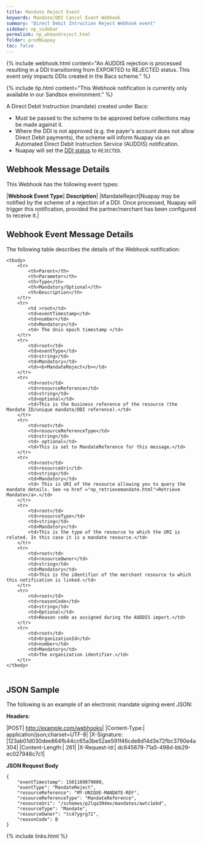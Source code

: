 ```yaml
---
title: Mandate Reject Event
keywords: Mandate/DDI Cancel Event Webhook 
summary: "Direct Debit Intruction Reject Webhook event"
sidebar: np_sidebar
permalink: np_whmandreject.html
folder: prodNuapay
toc: false
---
```

 
{% include webhook.html content="An AUDDIS rejection is processed resulting in a DDI transitioning from EXPORTED to REJECTED status. This event only impacts DDIs created in the Bacs scheme." %}

{% include tip.html content="This Webhook notification is currently only available in our Sandbox environment." %}

A Direct Debit Instruction (mandate) created under Bacs: 
* Must be passed to the scheme to be approved before collections may be made against it. 
* Where the DDI is not approved (e.g. the payer's account does not allow Direct Debit payments), the scheme will inform Nuapay via an Automated Direct Debit Instruction Service (AUDDIS) notification.
* Nuapay will set the [DDI status](np_mandatestatuses.html) to `REJECTED`.

## Webhook Message Details

This Webhook has the following event types:

|**Webhook Event Type**| **Description**|
|MandateReject|Nuapay may be notified by the scheme of a rejection of a DDI. Once processed, Nuapay will trigger this notification, provided the partner/merchant has been configured to receive it.|


## Webhook Event Message Details

<p>
	The following table describes the details of the Webhook notification:</p>

<table cellspacing="0">
	
	<tbody>
		<tr>
			<th>Parent</th>
			<th>Parameter</th>
			<th>Type</th>
			<th>Mandatory/Optional</th>
			<th>Description</th>
		</tr>
		<tr>
			<td >root</td>
			<td>eventTimestamp</td>
			<td>number</td>
			<td>Mandatory</td>
			<td> The Unix epoch timestamp </td>
		</tr>
		<tr>
			<td>root</td>
			<td>eventType</td>
			<td>string</td>
			<td>Mandatory</td>
            <td><b>MandateReject</b></td>
		</tr>		
		<tr>
			<td>root</td>
			<td>resourceReference</td>
			<td>string</td>
			<td>optional</td>
			<td>This is the business reference of the resource (the Mandate ID/unique mandate/DDI reference).</td>
		</tr>
		<tr>
			<td>root</td>
			<td>resourceReferenceType</td>
			<td>string</td>
			<td> optional</td>
			<td>This is set to MandateReference for this message.</td>
		</tr>		
		<tr>
			<td>root</td>
			<td>resourceUri</td>
			<td>string</td>
			<td>Mandatory</td>
			<td> This is URI of the resource allowing you to query the mandate details. See <a href ="np_retrievemandate.html">Retrieve Mandate</a>.</td>
		</tr>
		<tr>
			<td>root</td>
			<td>resourceType</td>
			<td>string</td>
			<td>Mandatory</td>
			<td>This is the type of the resource to which the URI is related. In this case it is a mandate resource.</td>
		</tr>
        <tr>
			<td>root</td>
			<td>resourceOwner</td>
			<td>string</td>
			<td>Mandatory</td>
			<td>This is the identifier of the merchant resource to which this notification is linked.</td>
		</tr>
		<tr>
			<td>root</td>
			<td>reasonCode</td>
			<td>string</td>
			<td>Optional</td>
			<td>Reason code as assigned during the AUDDIS import.</td>
		</tr>
		<tr>
			<td>root</td>
			<td>OrganizationId</td>
			<td>number</td>
			<td>Mandatory</td>
			<td>The organization identifier.</td>
		</tr>
	</tbody>
</table>

## JSON Sample

The following is an example of an electronic mandate signing event JSON:

<b>Headers</b>:


|POST| http://example.com/webhooks|
|Content-Type:| application/json;charset=UTF-8|
|X-Signature: |123ab01d030dee864fb44cc65a3be52ae591f46cde8d14d3e72fbc3790e4a304|
|Content-Length:| 261|
|X-Request-Id:| dc645679-71a5-498d-bb29-ec027948c7c1|

<b>JSON Request Body</b>
<pre>
<code class="json">{
    "eventTimestamp": 1501169079000,
    "eventType": "MandateReject",
	"resourceReference": "MY-UNIQUE-MANDATE-REF",
	"resourceReferenceType": "MandateReference",
	"resourceUri": "/schemes/p2lqa394mv/mandates/awtc1ebd",
	"resourceType": "Mandate",
	"resourceOwner": "tc47ygrg72",
	"reasonCode": B
}</code>
</pre>

{% include links.html %}
